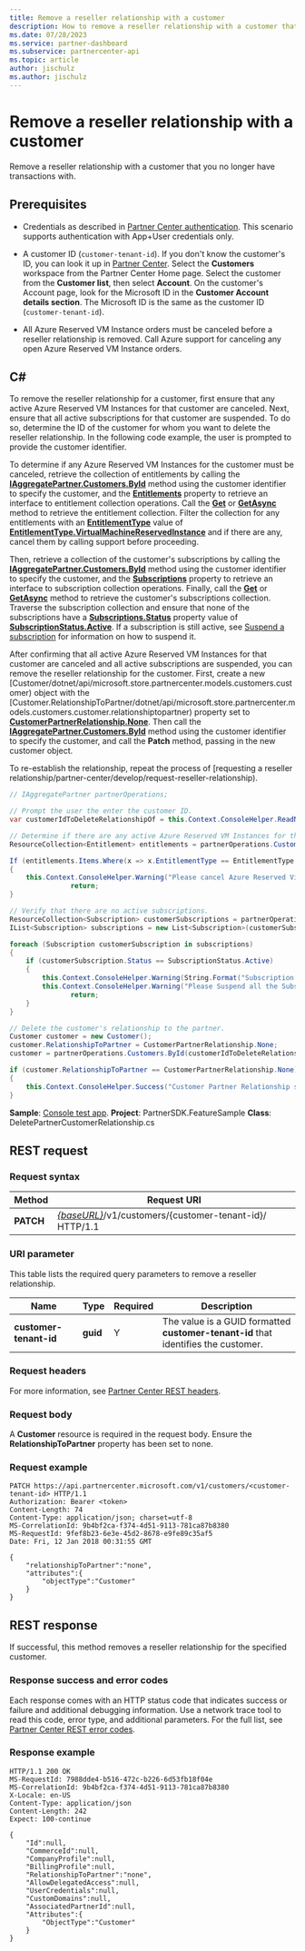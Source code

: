 ```yaml
---
title: Remove a reseller relationship with a customer
description: How to remove a reseller relationship with a customer that you no longer have transactions with.
ms.date: 07/28/2023
ms.service: partner-dashboard
ms.subservice: partnercenter-api
ms.topic: article
author: jischulz
ms.author: jischulz
---
```


# Remove a reseller relationship with a customer

Remove a reseller relationship with a customer that you no longer have transactions with.

## Prerequisites

- Credentials as described in [Partner Center authentication](partner-center-authentication.md). This scenario supports authentication with App+User credentials only.

- A customer ID (`customer-tenant-id`). If you don't know the customer's ID, you can look it up in [Partner Center](https://partner.microsoft.com/dashboard). Select the **Customers** workspace from the Partner Center Home page. Select the customer from the **Customer list**, then select **Account**. On the customer's Account page, look for the Microsoft ID in the **Customer Account details section**. The Microsoft ID is the same as the customer ID (`customer-tenant-id`).

- All Azure Reserved VM Instance orders must be canceled before a reseller relationship is removed. Call Azure support for canceling any open Azure Reserved VM Instance orders.

## C\#

To remove the reseller relationship for a customer, first ensure that any active Azure Reserved VM Instances for that customer are canceled. Next, ensure that all active subscriptions for that customer are suspended. To do so, determine the ID of the customer for whom you want to delete the reseller relationship. In the following code example, the user is prompted to provide the customer identifier.

To determine if any Azure Reserved VM Instances for the customer must be canceled, retrieve the collection of entitlements by calling the [**IAggregatePartner.Customers.ById**](/dotnet/api/microsoft.store.partnercenter.customers.icustomercollection.byid) method using the customer identifier to specify the customer, and the [**Entitlements**](/dotnet/api/microsoft.store.partnercenter.customers.icustomer.subscriptions) property to retrieve an interface to entitlement collection operations. Call the [**Get**](/dotnet/api/microsoft.store.partnercenter.subscriptions.isubscriptioncollection.get) or [**GetAsync**](/dotnet/api/microsoft.store.partnercenter.subscriptions.isubscriptioncollection.getasync) method to retrieve the entitlement collection. Filter the collection for any entitlements with an [**EntitlementType**](entitlement-resources.md#entitlementtype) value of [**EntitlementType.VirtualMachineReservedInstance**](entitlement-resources.md#entitlementtype) and if there are any, cancel them by calling support before proceeding.

Then, retrieve a collection of the customer's subscriptions by calling the [**IAggregatePartner.Customers.ById**](/dotnet/api/microsoft.store.partnercenter.customers.icustomercollection.byid) method using the customer identifier to specify the customer, and the [**Subscriptions**](/dotnet/api/microsoft.store.partnercenter.customers.icustomer.subscriptions) property to retrieve an interface to subscription collection operations. Finally, call the [**Get**](/dotnet/api/microsoft.store.partnercenter.subscriptions.isubscriptioncollection.get) or [**GetAsync**](/dotnet/api/microsoft.store.partnercenter.subscriptions.isubscriptioncollection.getasync) method to retrieve the customer's subscriptions collection. Traverse the subscription collection and ensure that none of the subscriptions have a [**Subscriptions.Status**](/dotnet/api/microsoft.store.partnercenter.models.subscriptions.subscription.status) property value of [**SubscriptionStatus.Active**](/dotnet/api/microsoft.store.partnercenter.models.subscriptions.subscriptionstatus). If a subscription is still active, see [Suspend a subscription](suspend-a-subscription.md) for information on how to suspend it.

After confirming that all active Azure Reserved VM Instances for that customer are canceled and all active subscriptions are suspended, you can remove the reseller relationship for the customer. First, create a new [Customer/dotnet/api/microsoft.store.partnercenter.models.customers.customer) object with the [Customer.RelationshipToPartner/dotnet/api/microsoft.store.partnercenter.models.customers.customer.relationshiptopartner) property set to [**CustomerPartnerRelationship.None**](/dotnet/api/microsoft.store.partnercenter.models.customers.customerpartnerrelationship). Then call the [**IAggregatePartner.Customers.ById**](/dotnet/api/microsoft.store.partnercenter.customers.icustomercollection.byid) method using the customer identifier to specify the customer, and call the **Patch** method, passing in the new customer object.

To re-establish the relationship, repeat the process of [requesting a reseller relationship/partner-center/develop/request-reseller-relationship).

``` csharp
// IAggregatePartner partnerOperations;

// Prompt the user the enter the customer ID.
var customerIdToDeleteRelationshipOf = this.Context.ConsoleHelper.ReadNonEmptyString("Please enter the ID of the customer you want to delete the relationship with", "The customer ID can't be empty");

// Determine if there are any active Azure Reserved VM Instances for this customer.
ResourceCollection<Entitlement> entitlements = partnerOperations.Customers.ById(customerIdToDeleteRelationshipOf).Entitlements.Get();

If (entitlements.Items.Where(x => x.EntitlementType == EntitlementType.VirtualMachineReservedInstance).Any())
{
    this.Context.ConsoleHelper.Warning("Please cancel Azure Reserved Virtual Machine Instance orders through support and try again. Aborting the delete customer relationship operation");
               return;
}

// Verify that there are no active subscriptions.
ResourceCollection<Subscription> customerSubscriptions = partnerOperations.Customers.ById(customerIdToDeleteRelationshipOf).Subscriptions.Get();
IList<Subscription> subscriptions = new List<Subscription>(customerSubscriptions.Items);

foreach (Subscription customerSubscription in subscriptions)
{
    if (customerSubscription.Status == SubscriptionStatus.Active)
    {
        this.Context.ConsoleHelper.Warning(String.Format("Subscription with ID :{0}  OfferName: {1} cannot be in active state, ", customerSubscription.Id, customerSubscription.OfferName));
        this.Context.ConsoleHelper.Warning("Please Suspend all the Subscriptions and try again. Aborting the delete customer relationship operation");
               return;
    }
}

// Delete the customer's relationship to the partner.
Customer customer = new Customer();
customer.RelationshipToPartner = CustomerPartnerRelationship.None;
customer = partnerOperations.Customers.ById(customerIdToDeleteRelationshipOf).Patch(customer);

if (customer.RelationshipToPartner == CustomerPartnerRelationship.None)
{
    this.Context.ConsoleHelper.Success("Customer Partner Relationship successfully deleted");
}
```

**Sample**: [Console test app](console-test-app.md). **Project**: PartnerSDK.FeatureSample **Class**: DeletePartnerCustomerRelationship.cs

## REST request

### Request syntax

| Method     | Request URI                                                                                                                           |
|------------|---------------------------------------------------------------------------------------------------------------------------------------|
| **PATCH**  | [*{baseURL}*](partner-center-rest-urls.md)/v1/customers/{customer-tenant-id}/ HTTP/1.1 |

### URI parameter

This table lists the required query parameters to remove a reseller relationship.

| Name                   | Type     | Required | Description                                                                        |
|------------------------|----------|----------|------------------------------------------------------------------------------------|
| **customer-tenant-id** | **guid** | Y        | The value is a GUID formatted **customer-tenant-id** that identifies the customer. |

### Request headers

For more information, see [Partner Center REST headers](headers.md).

### Request body

A **Customer** resource is required in the request body. Ensure the **RelationshipToPartner** property has been set to none.

### Request example

```http
PATCH https://api.partnercenter.microsoft.com/v1/customers/<customer-tenant-id> HTTP/1.1
Authorization: Bearer <token>
Content-Length: 74
Content-Type: application/json; charset=utf-8
MS-CorrelationId: 9b4bf2ca-f374-4d51-9113-781ca87b8380
MS-RequestId: 9fef8b23-6e3e-45d2-8678-e9fe89c35af5
Date: Fri, 12 Jan 2018 00:31:55 GMT

{
    "relationshipToPartner":"none",
    "attributes":{
        "objectType":"Customer"
    }
}
```

## REST response

If successful, this method removes a reseller relationship for the specified customer.

### Response success and error codes

Each response comes with an HTTP status code that indicates success or failure and additional debugging information. Use a network trace tool to read this code, error type, and additional parameters. For the full list, see [Partner Center REST error codes](error-codes.md).

### Response example

```http
HTTP/1.1 200 OK
MS-RequestId: 7988dde4-b516-472c-b226-6d53fb18f04e
MS-CorrelationId: 9b4bf2ca-f374-4d51-9113-781ca87b8380
X-Locale: en-US
Content-Type: application/json
Content-Length: 242
Expect: 100-continue

{
    "Id":null,
    "CommerceId":null,
    "CompanyProfile":null,
    "BillingProfile":null,
    "RelationshipToPartner":"none",
    "AllowDelegatedAccess":null,
    "UserCredentials":null,
    "CustomDomains":null,
    "AssociatedPartnerId":null,
    "Attributes":{
        "ObjectType":"Customer"
    }
}
```
